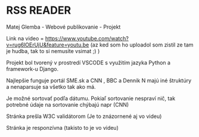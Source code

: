 # RSS READER

Matej Glemba - Webové publikovanie - Projekt

Link na video = https://www.youtube.com/watch?v=rug6lOErUjU&feature=youtu.be 
(az ked som ho uploadol som zistil ze tam je hudba, tak to si nemusite vsimat ;) )

Projekt bol tvorený v prostredí VSCODE s využitím jazyka Python a framework-u Django.

Najlepšie funguje portál SME.sk a CNN , BBC a Dennik N majú iné štruktúry a nenaparsuje sa všetko tak ako má.

Je možné sortovať podľa dátumu. Pokiaľ sortovanie nespraví nič, tak potrebné údaje na sortovanie chýbajú napr (CNN)

Stránka prešla W3C validátorom (Je to znázornené aj vo videu)

Stránka je responzívna (takisto to je vo videu)
